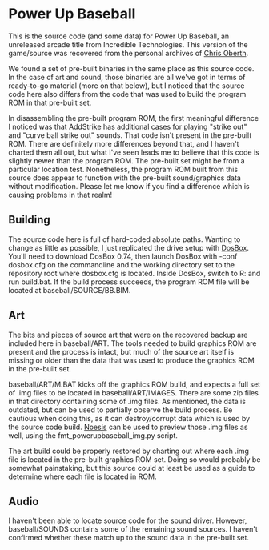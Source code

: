 # Power Up Baseball
This is the source code (and some data) for Power Up Baseball, an unreleased arcade title from Incredible Technologies. This version of the game/source was recovered from the personal archives of [Chris Oberth](https://en.wikipedia.org/wiki/Chris_Oberth).

We found a set of pre-built binaries in the same place as this source code. In the case of art and sound, those binaries are all we've got in terms of ready-to-go material (more on that below), but I noticed that the source code here also differs from the code that was used to build the program ROM in that pre-built set.

In disassembling the pre-built program ROM, the first meaningful difference I noticed was that AddStrike has additional cases for playing "strike out" and "curve ball strike out" sounds. That code isn't present in the pre-built ROM. There are definitely more differences beyond that, and I haven't charted them all out, but what I've seen leads me to believe that this code is slightly newer than the program ROM. The pre-built set might be from a particular location test. Nonetheless, the program ROM built from this source does appear to function with the pre-built sound/graphics data without modification. Please let me know if you find a difference which is causing problems in that realm!

## Building
The source code here is full of hard-coded absolute paths. Wanting to change as little as possible, I just replicated the drive setup with [DosBox](http://www.dosbox.com). You'll need to download DosBox 0.74, then launch DosBox with -conf dosbox.cfg on the commandline and the working directory set to the repository root where dosbox.cfg is located. Inside DosBox, switch to R: and run build.bat. If the build process succeeds, the program ROM file will be located at baseball/SOURCE/BB.BIM.

## Art
The bits and pieces of source art that were on the recovered backup are included here in baseball/ART. The tools needed to build graphics ROM are present and the process is intact, but much of the source art itself is missing or older than the data that was used to produce the graphics ROM in the pre-built set.

baseball/ART/M.BAT kicks off the graphics ROM build, and expects a full set of .img files to be located in baseball/ART/IMAGES. There are some zip files in that directory containing some of .img files. As mentioned, the data is outdated, but can be used to partially observe the build process. Be cautious when doing this, as it can destroy/corrupt data which is used by the source code build. [Noesis](http://richwhitehouse.com/index.php?content=inc_projects.php&showproject=91) can be used to preview those .img files as well, using the fmt_powerupbaseball_img.py script.

The art build could be properly restored by charting out where each .img file is located in the pre-built graphics ROM set. Doing so would probably be somewhat painstaking, but this source could at least be used as a guide to determine where each file is located in ROM.

## Audio
I haven't been able to locate source code for the sound driver. However, baseball/SOUNDS contains some of the remaining sound sources. I haven't confirmed whether these match up to the sound data in the pre-built set.
